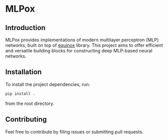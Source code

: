 # MLPox

## Introduction

MLPox provides implementations of modern multilayer perceptron (MLP) networks, built on top of [equinox](https://github.com/patrick-kidger/equinox) library. This project aims to offer efficient and versatile building blocks for constructing deep MLP-based neural networks.

## Installation

To install the project dependencies, run:
```bash
pip install .
```
from the root directory.

## Contributing

Feel free to contribute by filing issues or submitting pull requests.
